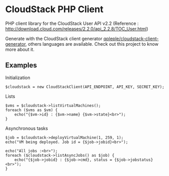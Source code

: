 CloudStack PHP Client
=====================

PHP client library for the CloudStack User API v2.2 (Reference : http://download.cloud.com/releases/2.2.0/api_2.2.8/TOC_User.html)

Generate with the CloudStack client generator [qpleple/cloudstack-client-generator](https://github.com/qpleple/cloudstack-client-generator),
others languages are available. Check out this project to know more about it.

Examples
--------

Initialization

    $cloudstack = new CloudStackClient(API_ENDPOINT, API_KEY, SECRET_KEY);
   
Lists

    $vms = $cloudstack->listVirtualMachines();
    foreach ($vms as $vm) {
        echo("{$vm->id} : {$vm->name} {$vm->state}<br>");
    }
   
Asynchronous tasks

    $job = $cloudstack->deployVirtualMachine(1, 259, 1);
    echo("VM being deployed. Job id = {$job->jobid}<br>");
    
    echo("All jobs :<br>");
    foreach ($cloudstack->listAsyncJobs() as $job) {
        echo("{$job->jobid} : {$job->cmd}, status = {$job->jobstatus}<br>");
    }